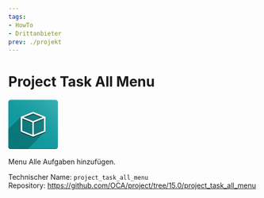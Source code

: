 ```yaml
---
tags:
- HowTo
- Drittanbieter
prev: ./projekt
---
```

# Project Task All Menu
![icon_oms_box](assets/icon_oms_box.png)

Menu Alle Aufgaben hinzufügen.

Technischer Name: `project_task_all_menu`\
Repository: <https://github.com/OCA/project/tree/15.0/project_task_all_menu>